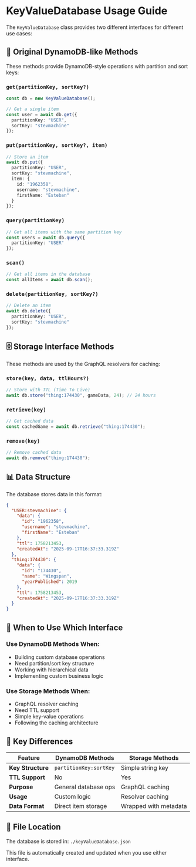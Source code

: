 # KeyValueDatabase Usage Guide

The `KeyValueDatabase` class provides two different interfaces for different use cases:

## 🔧 **Original DynamoDB-like Methods**

These methods provide DynamoDB-style operations with partition and sort keys:

### `get(partitionKey, sortKey?)`
```typescript
const db = new KeyValueDatabase();

// Get a single item
const user = await db.get({
  partitionKey: "USER",
  sortKey: "stevmachine"
});
```

### `put(partitionKey, sortKey?, item)`
```typescript
// Store an item
await db.put({
  partitionKey: "USER",
  sortKey: "stevmachine",
  item: {
    id: "1962358",
    username: "stevmachine",
    firstName: "Esteban"
  }
});
```

### `query(partitionKey)`
```typescript
// Get all items with the same partition key
const users = await db.query({
  partitionKey: "USER"
});
```

### `scan()`
```typescript
// Get all items in the database
const allItems = await db.scan();
```

### `delete(partitionKey, sortKey?)`
```typescript
// Delete an item
await db.delete({
  partitionKey: "USER",
  sortKey: "stevmachine"
});
```

## 🗄️ **Storage Interface Methods**

These methods are used by the GraphQL resolvers for caching:

### `store(key, data, ttlHours?)`
```typescript
// Store with TTL (Time To Live)
await db.store("thing:174430", gameData, 24); // 24 hours
```

### `retrieve(key)`
```typescript
// Get cached data
const cachedGame = await db.retrieve("thing:174430");
```

### `remove(key)`
```typescript
// Remove cached data
await db.remove("thing:174430");
```

## 📊 **Data Structure**

The database stores data in this format:

```json
{
  "USER:stevmachine": {
    "data": {
      "id": "1962358",
      "username": "stevmachine",
      "firstName": "Esteban"
    },
    "ttl": 1758213453,
    "createdAt": "2025-09-17T16:37:33.319Z"
  },
  "thing:174430": {
    "data": {
      "id": "174430",
      "name": "Wingspan",
      "yearPublished": 2019
    },
    "ttl": 1758213453,
    "createdAt": "2025-09-17T16:37:33.319Z"
  }
}
```

## 🎯 **When to Use Which Interface**

### Use DynamoDB Methods When:
- Building custom database operations
- Need partition/sort key structure
- Working with hierarchical data
- Implementing custom business logic

### Use Storage Methods When:
- GraphQL resolver caching
- Need TTL support
- Simple key-value operations
- Following the caching architecture

## 🔄 **Key Differences**

| Feature | DynamoDB Methods | Storage Methods |
|---------|------------------|-----------------|
| **Key Structure** | `partitionKey:sortKey` | Simple string key |
| **TTL Support** | No | Yes |
| **Purpose** | General database ops | GraphQL caching |
| **Usage** | Custom logic | Resolver caching |
| **Data Format** | Direct item storage | Wrapped with metadata |

## 📁 **File Location**

The database is stored in: `./keyValueDatabase.json`

This file is automatically created and updated when you use either interface.
